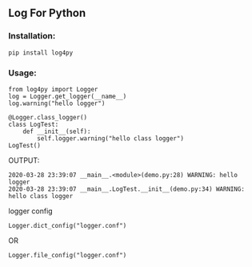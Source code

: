 ## Log For Python

### Installation:
    pip install log4py

### Usage:
    from log4py import Logger
    log = Logger.get_logger(__name__)
    log.warning("hello logger")
    
    @Logger.class_logger()
    class LogTest:
        def __init__(self):
            self.logger.warning("hello class logger")
    LogTest()

OUTPUT:     

    2020-03-28 23:39:07 __main__.<module>(demo.py:28) WARNING: hello logger    
    2020-03-28 23:39:07 __main__.LogTest.__init__(demo.py:34) WARNING: hello class logger


logger config

    Logger.dict_config("logger.conf")
OR

    Logger.file_config("logger.conf")
